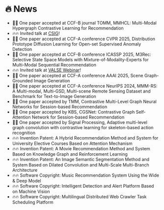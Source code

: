 # 🔥 News
- 🎉🎉 One paper accepted at CCF-B journal TOMM, MMHCL: Multi-Modal Hypergraph Contrastive Learning for Recommendation
- 🔥🔥 Invited talk at [CSIG](https://mp.weixin.qq.com/s/opOMTAN2s7kLVwVaNfwAfg)!
- 🎉🎉 One paper accepted at CCF-A conference CVPR 2025, Distribution Prototype Diffusion Learning for Open-set Supervised Anomaly Detection
- 🎉🎉 One paper accepted at CCF-B conference ICASSP 2025, M3Rec: Selective State Space Models with Mixture-of-Modality-Experts for Multi-Modal Sequential Recommendation
- 🔥🔥  Invited talk at [VALSE Webinar](https://mp.weixin.qq.com/s/HXK1jlOgJ1zMQiq3NzX7AA)!
- 🎉🎉 One paper accepted at CCF-A conference AAAI 2025, Scene Graph-Grounded Image Generation
- 🎉🎉 One paper accepted at CCF-A conference NeurIPS 2024, MMM-RS: A Multi-modal, Multi-GSD, Multi-scene Remote Sensing Dataset and Benchmark for Text-to-Image Generation
- 🎉🎉 One paper accepted by TMM, Contrastive Multi-Level Graph Neural Networks for Session-based Recommendation
- 🎉🎉 One paper accepted by KBS, CGSNet: Contrastive Graph Self-Attention Network for Session-based Recommendation
- 🎉🎉 One paper accepted by Signal Processing, Adaptive multi-level graph convolution with contrastive learning for skeleton-based action recognition
- 🔥🔥 Invention Patent: A Hybrid Recommendation Method and System for University Elective Courses Based on Attention Mechanism
- 🔥🔥 Invention Patent: A Movie Recommendation Method and System Based on Knowledge Graph and Reinforcement Learning
- 🔥🔥 Invention Patent: An Image Semantic Segmentation Method and System Based on Dilated Convolution and Multi-Scale Multi-Branch Architecture
- 🔥🔥 Software Copyright: Music Recommendation System Using the Wide & Deep Model
- 🔥🔥 Software Copyright: Intelligent Detection and Alert Platform Based on Machine Vision
- 🔥🔥 Software Copyright: Multilingual Distributed Web Crawler Task Scheduling Platform
